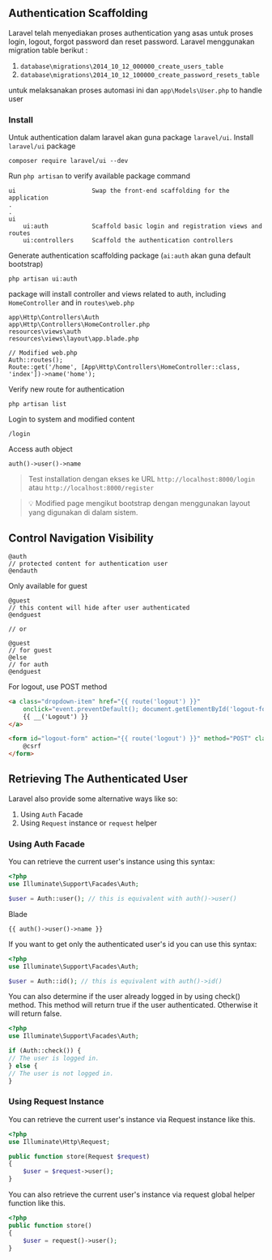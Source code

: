 ## Authentication Scaffolding

Laravel telah menyediakan proses authentication yang asas untuk proses login, logout, forgot password dan reset password. Laravel menggunakan migration table berikut : 

1. `database\migrations\2014_10_12_000000_create_users_table` 
2. `database\migrations\2014_10_12_100000_create_password_resets_table` 

untuk melaksanakan proses automasi ini dan `app\Models\User.php` to handle user

### Install 

Untuk authentication dalam laravel akan guna package `laravel/ui`. Install `laravel/ui` package

    composer require laravel/ui --dev

Run `php artisan` to verify available package command 

    ui                     Swap the front-end scaffolding for the application
    .
    .
    ui
        ui:auth            Scaffold basic login and registration views and routes
        ui:controllers     Scaffold the authentication controllers

Generate authentication scaffolding package (`ai:auth` akan guna default bootstrap) 

    php artisan ui:auth

package will install controller and views related to auth, including `HomeController` and in `routes\web.php`
 
    app\Http\Controllers\Auth
    app\Http\Controllers\HomeController.php
    resources\views\auth
    resources\views\layout\app.blade.php

    // Modified web.php
    Auth::routes();
    Route::get('/home', [App\Http\Controllers\HomeController::class, 'index'])->name('home');

Verify new route for authentication

    php artisan list


Login to system and modified content 

    /login

Access auth object

    auth()->user()->name

> Test installation dengan ekses ke URL `http://localhost:8000/login` atau `http://localhost:8000/register`

> :bulb: Modified page mengikut bootstrap dengan menggunakan layout yang digunakan di dalam sistem.

## Control Navigation Visibility 

    @auth
    // protected content for authentication user
    @endauth

Only available for guest

    @guest
    // this content will hide after user authenticated
    @endguest

    // or 

    @guest
    // for guest
    @else
    // for auth
    @endguest


For logout, use POST method


```html
<a class="dropdown-item" href="{{ route('logout') }}" 
    onclick="event.preventDefault(); document.getElementById('logout-form').submit();">
    {{ __('Logout') }}
</a>

<form id="logout-form" action="{{ route('logout') }}" method="POST" class="d-none">
    @csrf
</form>
```

## Retrieving The Authenticated User

Laravel also provide some alternative ways like so:

1. Using `Auth` Facade
2. Using `Request` instance or `request` helper


### Using Auth Facade

You can retrieve the current user's instance using this syntax:

```php
<?php 
use Illuminate\Support\Facades\Auth;

$user = Auth::user(); // this is equivalent with auth()->user()
```

Blade 

    {{ auth()->user()->name }}
    
If you want to get only the authenticated user's id you can use this syntax:

```php
<?php 
use Illuminate\Support\Facades\Auth;

$user = Auth::id(); // this is equivalent with auth()->id()
```

You can also determine if the user already logged in by using check() method. This method will return true if the user authenticated. Otherwise it will return false.

```php
<?php 
use Illuminate\Support\Facades\Auth;

if (Auth::check()) {
// The user is logged in.
} else {
// The user is not logged in.
}
```

### Using Request Instance

You can retrieve the current user's instance via Request instance like this.

```php
<?php 
use Illuminate\Http\Request;

public function store(Request $request)
{
    $user = $request->user();
}
```

You can also retrieve the current user's instance via request global helper function like this.

```php
<?php 
public function store()
{
    $user = request()->user();
}
```
